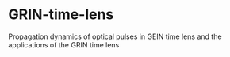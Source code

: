# GRIN-time-lens
Propagation dynamics of optical pulses in GEIN time lens and the applications of the GRIN time lens
